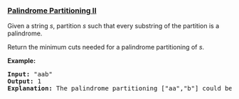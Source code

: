### [Palindrome Partitioning II](https://leetcode.com/problems/palindrome-partitioning-ii)

<p>Given a string <em>s</em>, partition <em>s</em> such that every substring of the partition is a palindrome.</p>

<p>Return the minimum cuts needed for a palindrome partitioning of <em>s</em>.</p>

<p><strong>Example:</strong></p>

<pre>
<strong>Input:</strong>&nbsp;&quot;aab&quot;
<strong>Output:</strong> 1
<strong>Explanation:</strong> The palindrome partitioning [&quot;aa&quot;,&quot;b&quot;] could be produced using 1 cut.
</pre>
